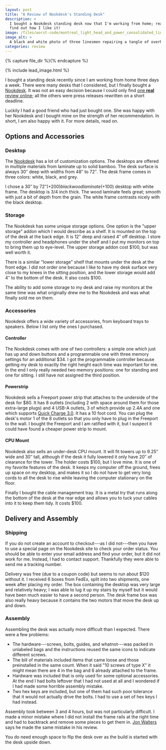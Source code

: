 ```yaml
---
layout: post
title: "A Review of Nookdesk's Standing Desk"
description: >
  I bought a Nookdesk standing desk now that I'm working from home; read on to
  find out how I like it!
image: /files/worst-code/montreal_light_head_and_power_consolidated_linesmen_1928.jpg
image_alt: >
  A black and white photo of three linesmen repairing a tangle of overhead wires.
categories: review
---
```


{% capture file_dir %}{% endcapture %}

{% include lead_image.html %}

I bought a standing desk recently since I am working from home three days a
week. There were many desks that I considered, but I finally bought a
[Nookdesk][nookdesk]. It was not an easy decision because I could only find
[one **real** review online][review]; all the others were press releases
rewritten on a short deadline.

Luckily I had a good friend who had just bought one. She was happy with her
Nookdesk and I bought mine on the strength of her recommendation. In short,
I am also happy with it. For more details, read on.

[nookdesk]: https://www.nookdesk.com/
[review]: https://macsources.com/nookdesk-review-ordering-and-building-of-the-smart-desk-that-enhances-your-life/

## Options and Accessories

### Desktop

The [Nookdesk][nookdesk] has a lot of customization options. The desktops are
offered in multiple materials from laminate up to solid bamboo. The desk
surface is always 30″ deep with widths from 48″ to 72″. The desk
frame comes in three colors: white, black, and grey.

I chose a 30″ by 72″(+$200) blackwood laminate (+$100) desktop with white
frame. The desktop is 3/4 inch thick. The wood laminate feels great; smooth
with just a bit of depth from the grain. The white frame contrasts nicely with
the black desktop.

### Storage

The Nookdesk has some unique storage options. One option is the "upper storage"
addon which I would describe as a shelf. It is mounted on the top of the desk
at the back edge. It is 12″ deep and raised 4″ off desktop. I store my
controller and headphones under the shelf and I put my monitors on top to
bring them up to eye-level. The upper storage addon cost $100, but was well
worth it.

There is a similar "lower storage" shelf that mounts under the desk at the
front edge. I did not order one because I like to have my desk surface very
close to my knees in the sitting position, and the lower storage would add 4″
to the bottom of the desk. It also costs $100.

The ability to add some storage to my desk and raise my monitors at the same
time was what originally drew me to the Nookdesk and was what finally sold me
on them.

### Accessories

Nookdesk offers a wide variety of accessories, from keyboard trays to
speakers. Below I list only the ones I purchased.

#### Controller

The Nookdesk comes with one of two controllers: a simple one which just has up
and down buttons and a programmable one with three memory settings for an
additional $34. I got the programmable controller because getting my desk to
exactly the right height each time was important for me. In the end I only
really needed two memory positions: one for standing and one for sitting. I
still have not assigned the third position.

#### Powerstrip

Nookdesk sells a Freeport power strip that attaches to the
underside of the desk for $80. It has 8 outlets (including 2 with space around
them for those extra-large plugs) and 4 USB-A outlets, 3 of which provide up
2.4A and one which supports [Quick Charge 3.0][qc]. It has a 10 foot cord. You
can plug the desk's motor 1 of the 8 outlets so that you only have to plug in
the Freeport to the wall. I bought the Freeport and I am ratified with it, but
I suspect it could have found a cheaper power strip to mount.

[qc]: https://en.wikipedia.org/wiki/Quick_Charge

#### CPU Mount

Nookdesk also sells an under-desk CPU mount. It will fit towers up to 9.25″
wide and 30″ tall, although if the desk it fully lowered it only have 20″ of
clearance for the tower. The holder costs $100, but I love mine. It is one of
my favorite features of the desk. It keeps my computer off the ground, frees
up space on my desktop, and makes it so I do not have to get very long cords
to all the desk to rise while leaving the computer stationary on the floor.

Finally I bought the cable management tray. It is a metal try that runs along
the bottom of the desk at the rear edge and allows you to tuck your cables
into it to keep them tidy. It costs $100.

## Delivery and Assembly

### Shipping

If you do not create an account to checkout---as I did not---then you have to
use a special page on the Nookdesk site to check your order status. You should
be able to enter your email address and find your order, but it did not work
for me. Instead, I had to contact support. Thankfully they were able to send
me a tracking number.

Delivery was free (due to a coupon code) but seems to run about $120 without
it. I received 6 boxes from FedEx, split into two shipments, one week after
placing my order. The box containing the desktop was very large and relatively
heavy; I was able to lug it up my stairs by myself but it would have been much
easier to have a second person. The desk frame box was also really heavy
because it contains the two motors that move the desk up and down.

### Assembly

Assembling the desk was actually more difficult than I expected. There were a
few problems:

- The hardware---screws, bolts, guides, and whatnot---was packed in unlabeled
bags and the instructions reused the same icons to indicate different screws.
- The bill of materials included items that came loose and those preinstalled
in the same count. When it said "10 screws of type X" it might mean there are
4 in the bag and 6 already attached to the frame.
- Hardware was included that is only used for some optional accessories. At
the end I had bolts leftover that I had not used at all and I wondered if I
had made some horrible assembly mistake.
- Two hex keys are included, but one of them had such poor tolerance that it
would not actually drive the bolts. I had to use a set of hex keys I had
instead.

Assembly took between 3 and 4 hours, but was not particularly difficult. I
made a minor mistake where I did not install the frame rails at the right time
and had to backtrack and remove some pieces to get them in. [Jon
Walters][review] says he made the same mistake in his review.

You do need enough space to flip the desk over as the build is started with the
desk upside down.

